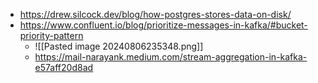 - https://drew.silcock.dev/blog/how-postgres-stores-data-on-disk/
- https://www.confluent.io/blog/prioritize-messages-in-kafka/#bucket-priority-pattern
	- ![[Pasted image 20240806235348.png]]
	- https://mail-narayank.medium.com/stream-aggregation-in-kafka-e57aff20d8ad